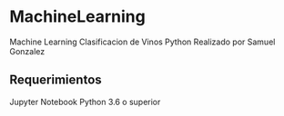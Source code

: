 # MachineLearning
Machine Learning Clasificacion de Vinos Python
Realizado por Samuel Gonzalez

## Requerimientos
Jupyter Notebook
Python 3.6 o superior
